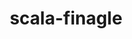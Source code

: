 ---
title: scala-finagle
registryType: instrumentation
tags:
  - opentracing
  
  - Scala
  
repo: https://github.com/opentracing-contrib/scala-finagle
license: Apache License 2.0
description: OpenTracing Instrumentation for Finagle
authors: OpenTracing Contributors
otVersion: latest
---